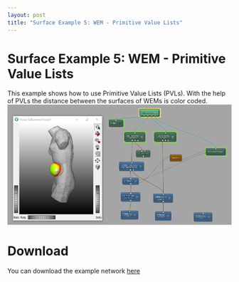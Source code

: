 ```yaml
---
layout: post
title: "Surface Example 5: WEM - Primitive Value Lists"
---
```


# Surface Example 5: WEM - Primitive Value Lists
This example shows how to use Primitive Value Lists (PVLs). With the help of PVLs the distance between the surfaces of WEMs is color coded.
![Screenshot](/examples/data_objects/surface_objects/example5/image.png)

# Download
You can download the example network [here](/examples/data_objects/surface_objects/example5/SurfaceExample5.mlab)
